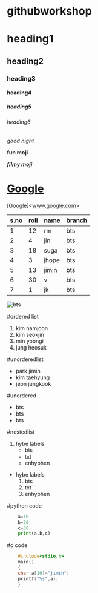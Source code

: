 # githubworkshop
# heading1
## heading2
### heading3
#### heading4
##### heading5
###### heading6
*good night*

**fun moji**

***filmy moji***

# <a href="Google">Google</a>

[Google]<www.google.com>

|s.no|roll|name|branch|
|----|----|----|------|
|1|12|rm|bts|
|2|4|jin|bts|
|3|18|suga|bts|
|4|3|jhope|bts|
|5|13|jimin|bts|
|6|30|v|bts|
|7|1|jk|bts|

![bts](https://upload.wikimedia.org/wikipedia/commons/4/4f/BTS_for_Dispatch_White_Day_Special%2C_27_February_2019_01.jpg)

#ordered list
1. kim namjoon
2. kim seokjin
3. min yoongi
4. jung heosuk

#unorderedlist
- park jimin
- kim taehyung
- jeon jungkook

#unordered
* bts
* bts
* bts

#nestedlist
1. hybe labels
   - bts
   - txt
   - enhyphen
   
* hybe labels
  1. bts
  2. txt
  3. enhyphen 
  
  
#python code
``` python 
    a=10
    b=20
    c=30
    print(a,b,c)
```
#c code
``` c
    #include<stdio.h>
    main()
    {
    char a[10]="jimin";
    printf("%s",a);
    }
```    
